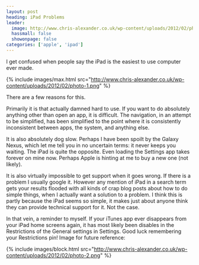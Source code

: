 ```yaml
---
layout: post
heading: iPad Problems
leader:
  image: http://www.chris-alexander.co.uk/wp-content/uploads/2012/02/photo-1.png
  hassmall: false
  showonpage: false
categories: ['apple', 'ipad']
---
```


I get confused when people say the iPad is the easiest to use computer ever made.

{% include images/max.html src="http://www.chris-alexander.co.uk/wp-content/uploads/2012/02/photo-1.png" %}

There are a few reasons for this.

Primarily it is that actually damned hard to use. If you want to do absolutely anything other than open an app, it is difficult. The navigation, in an attempt to be simplified, has been simplified to the point where it is consistently inconsistent between apps, the system, and anything else.

It is also absolutely dog slow. Perhaps I have been spoilt by the Galaxy Nexus, which let me tell you in no uncertain terms: it never keeps you waiting. The iPad is quite the opposite. Even loading the Settings app takes forever on mine now. Perhaps Apple is hinting at me to buy a new one (not likely).

It is also virtually impossible to get support when it goes wrong. If there is a problem I usually google it. However any mention of iPad in a search term gets your results flooded with all kinds of crap blog posts about how to do simple things, when I actually want a solution to a problem. I think this is partly because the iPad seems so simple, it makes just about anyone think they can provide technical support for it. Not the case.

In that vein, a reminder to myself. If your iTunes app ever disappears from your iPad home screens again, it has most likely been disables in the Restrictions of the General settings in Settings. Good luck remembering your Restrictions pin! Image for future reference:

{% include images/block.html src="http://www.chris-alexander.co.uk/wp-content/uploads/2012/02/photo-2.png" %}
